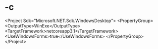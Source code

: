 # -c
&lt;Project Sdk="Microsoft.NET.Sdk.WindowsDesktop">    &lt;PropertyGroup>     &lt;OutputType>WinExe&lt;/OutputType>     &lt;TargetFramework>netcoreapp3.1&lt;/TargetFramework>     &lt;UseWindowsForms>true&lt;/UseWindowsForms>   &lt;/PropertyGroup>  &lt;/Project>
